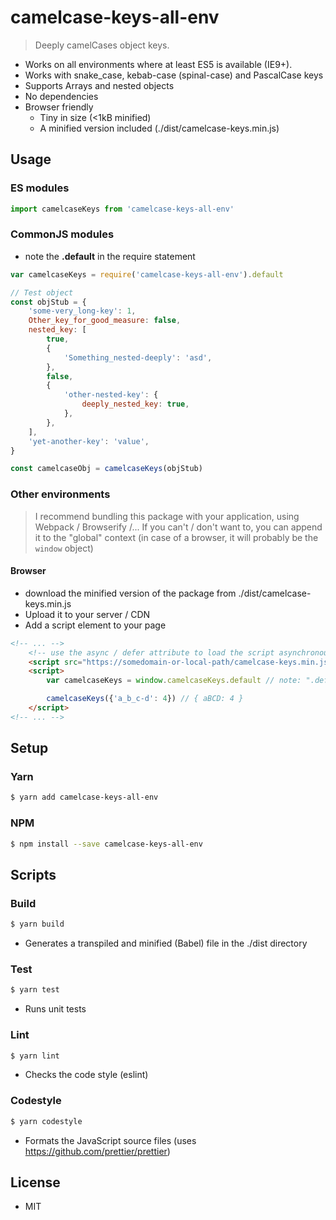 # camelcase-keys-all-env
> Deeply camelCases object keys.

- Works on all environments where at least ES5 is available (IE9+).
- Works with snake_case, kebab-case (spinal-case) and PascalCase keys
- Supports Arrays and nested objects
- No dependencies
- Browser friendly
    - Tiny in size (<1kB minified)
    - A minified version included (./dist/camelcase-keys.min.js)

## Usage

### ES modules
```js
import camelcaseKeys from 'camelcase-keys-all-env'
```

### CommonJS modules
- note the **.default** in the require statement
```js
var camelcaseKeys = require('camelcase-keys-all-env').default
```

```js
// Test object
const objStub = {
    'some-very_long-key': 1,
    Other_key_for_good_measure: false,
    nested_key: [
        true,
        {
            'Something_nested-deeply': 'asd',
        },
        false,
        {
            'other-nested-key': {
                deeply_nested_key: true,
            },
        },
    ],
    'yet-another-key': 'value',
}

const camelcaseObj = camelcaseKeys(objStub)
```

### Other environments
> I recommend bundling this package with your application, using Webpack / Browserify /... If you can't / don't want to, you can append it to the "global" context (in case of a browser, it will probably be the `window` object)

#### Browser
- download the minified version of the package from ./dist/camelcase-keys.min.js
- Upload it to your server / CDN
- Add a script element to your page
```html
<!-- ... -->
    <!-- use the async / defer attribute to load the script asynchronously, if you can -->
    <script src="https://somedomain-or-local-path/camelcase-keys.min.js"></script>
    <script>
        var camelcaseKeys = window.camelcaseKeys.default // note: ".default"

        camelcaseKeys({'a_b_c-d': 4}) // { aBCD: 4 }
    </script>
<!-- ... -->
```

## Setup

### Yarn
```bash
$ yarn add camelcase-keys-all-env
```

### NPM
```bash
$ npm install --save camelcase-keys-all-env
```

## Scripts

### Build
```bash
$ yarn build
```
- Generates a transpiled and minified (Babel) file in the ./dist directory

### Test
```bash
$ yarn test
```
- Runs unit tests

### Lint
```bash
$ yarn lint
```
- Checks the code style (eslint)

### Codestyle
```bash
$ yarn codestyle
```
- Formats the JavaScript source files (uses https://github.com/prettier/prettier)

## License
- MIT
